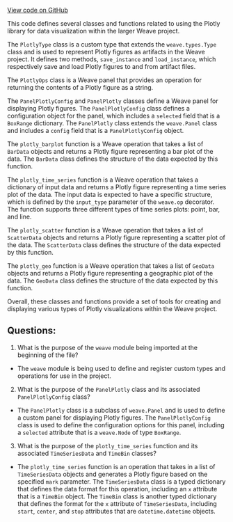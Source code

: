 [View code on GitHub](https://github.com/wandb/weave/weave/ecosystem/wandb/weave_plotly.py)

This code defines several classes and functions related to using the Plotly library for data visualization within the larger Weave project. 

The `PlotlyType` class is a custom type that extends the `weave.types.Type` class and is used to represent Plotly figures as artifacts in the Weave project. It defines two methods, `save_instance` and `load_instance`, which respectively save and load Plotly figures to and from artifact files. 

The `PlotlyOps` class is a Weave panel that provides an operation for returning the contents of a Plotly figure as a string. 

The `PanelPlotlyConfig` and `PanelPlotly` classes define a Weave panel for displaying Plotly figures. The `PanelPlotlyConfig` class defines a configuration object for the panel, which includes a `selected` field that is a `BoxRange` dictionary. The `PanelPlotly` class extends the `weave.Panel` class and includes a `config` field that is a `PanelPlotlyConfig` object. 

The `plotly_barplot` function is a Weave operation that takes a list of `BarData` objects and returns a Plotly figure representing a bar plot of the data. The `BarData` class defines the structure of the data expected by this function. 

The `plotly_time_series` function is a Weave operation that takes a dictionary of input data and returns a Plotly figure representing a time series plot of the data. The input data is expected to have a specific structure, which is defined by the `input_type` parameter of the `weave.op` decorator. The function supports three different types of time series plots: point, bar, and line. 

The `plotly_scatter` function is a Weave operation that takes a list of `ScatterData` objects and returns a Plotly figure representing a scatter plot of the data. The `ScatterData` class defines the structure of the data expected by this function. 

The `plotly_geo` function is a Weave operation that takes a list of `GeoData` objects and returns a Plotly figure representing a geographic plot of the data. The `GeoData` class defines the structure of the data expected by this function. 

Overall, these classes and functions provide a set of tools for creating and displaying various types of Plotly visualizations within the Weave project.
## Questions: 
 1. What is the purpose of the `weave` module being imported at the beginning of the file?
- The `weave` module is being used to define and register custom types and operations for use in the project.

2. What is the purpose of the `PanelPlotly` class and its associated `PanelPlotlyConfig` class?
- The `PanelPlotly` class is a subclass of `weave.Panel` and is used to define a custom panel for displaying Plotly figures. The `PanelPlotlyConfig` class is used to define the configuration options for this panel, including a `selected` attribute that is a `weave.Node` of type `BoxRange`.

3. What is the purpose of the `plotly_time_series` function and its associated `TimeSeriesData` and `TimeBin` classes?
- The `plotly_time_series` function is an operation that takes in a list of `TimeSeriesData` objects and generates a Plotly figure based on the specified `mark` parameter. The `TimeSeriesData` class is a typed dictionary that defines the data format for this operation, including an `x` attribute that is a `TimeBin` object. The `TimeBin` class is another typed dictionary that defines the format for the `x` attribute of `TimeSeriesData`, including `start`, `center`, and `stop` attributes that are `datetime.datetime` objects.